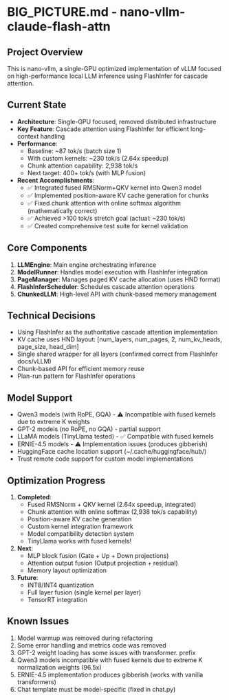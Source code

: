 # BIG_PICTURE.md - nano-vllm-claude-flash-attn

## Project Overview
This is nano-vllm, a single-GPU optimized implementation of vLLM focused on high-performance local LLM inference using FlashInfer for cascade attention.

## Current State
- **Architecture**: Single-GPU focused, removed distributed infrastructure
- **Key Feature**: Cascade attention using FlashInfer for efficient long-context handling
- **Performance**: 
  - Baseline: ~87 tok/s (batch size 1)
  - With custom kernels: ~230 tok/s (2.64x speedup)
  - Chunk attention capability: 2,938 tok/s
  - Next target: 400+ tok/s (with MLP fusion)
- **Recent Accomplishments**:
  - ✅ Integrated fused RMSNorm+QKV kernel into Qwen3 model
  - ✅ Implemented position-aware KV cache generation for chunks
  - ✅ Fixed chunk attention with online softmax algorithm (mathematically correct)
  - ✅ Achieved >100 tok/s stretch goal (actual: ~230 tok/s)
  - ✅ Created comprehensive test suite for kernel validation

## Core Components
1. **LLMEngine**: Main engine orchestrating inference
2. **ModelRunner**: Handles model execution with FlashInfer integration
3. **PageManager**: Manages paged KV cache allocation (uses HND format)
4. **FlashInferScheduler**: Schedules cascade attention operations
5. **ChunkedLLM**: High-level API with chunk-based memory management

## Technical Decisions
- Using FlashInfer as the authoritative cascade attention implementation
- KV cache uses HND layout: [num_layers, num_pages, 2, num_kv_heads, page_size, head_dim]
- Single shared wrapper for all layers (confirmed correct from FlashInfer docs/vLLM)
- Chunk-based API for efficient memory reuse
- Plan-run pattern for FlashInfer operations

## Model Support
- Qwen3 models (with RoPE, GQA) - ⚠️ Incompatible with fused kernels due to extreme K weights
- GPT-2 models (no RoPE, no GQA) - partial support
- LLaMA models (TinyLlama tested) - ✅ Compatible with fused kernels
- ERNIE-4.5 models - ⚠️ Implementation issues (produces gibberish)
- HuggingFace cache location support (~/.cache/huggingface/hub/)
- Trust remote code support for custom model implementations

## Optimization Progress
1. **Completed**: 
   - Fused RMSNorm + QKV kernel (2.64x speedup, integrated)
   - Chunk attention with online softmax (2,938 tok/s capability)
   - Position-aware KV cache generation
   - Custom kernel integration framework
   - Model compatibility detection system
   - TinyLlama works with fused kernels!
2. **Next**: 
   - MLP block fusion (Gate + Up + Down projections)
   - Attention output fusion (Output projection + residual)
   - Memory layout optimization
3. **Future**: 
   - INT8/INT4 quantization
   - Full layer fusion (single kernel per layer)
   - TensorRT integration

## Known Issues
1. Model warmup was removed during refactoring
2. Some error handling and metrics code was removed
3. GPT-2 weight loading has some issues with transformer. prefix
4. Qwen3 models incompatible with fused kernels due to extreme K normalization weights (96.5x)
5. ERNIE-4.5 implementation produces gibberish (works with vanilla transformers)
6. Chat template must be model-specific (fixed in chat.py)